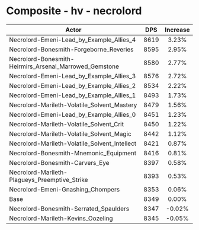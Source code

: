 # Composite - hv - necrolord
| Actor | DPS | Increase |
|---|:---:|:---:|
|Necrolord-Emeni-Lead_by_Example_Allies_4|8619|3.23%|
|Necrolord-Bonesmith-Forgeborne_Reveries|8595|2.95%|
|Necrolord-Bonesmith-Heirmirs_Arsenal_Marrowed_Gemstone|8580|2.77%|
|Necrolord-Emeni-Lead_by_Example_Allies_3|8576|2.72%|
|Necrolord-Emeni-Lead_by_Example_Allies_2|8534|2.22%|
|Necrolord-Emeni-Lead_by_Example_Allies_1|8493|1.73%|
|Necrolord-Marileth-Volatile_Solvent_Mastery|8479|1.56%|
|Necrolord-Emeni-Lead_by_Example_Allies_0|8451|1.23%|
|Necrolord-Marileth-Volatile_Solvent_Crit|8450|1.22%|
|Necrolord-Marileth-Volatile_Solvent_Magic|8442|1.12%|
|Necrolord-Marileth-Volatile_Solvent_Intellect|8421|0.87%|
|Necrolord-Bonesmith-Mnemonic_Equipment|8416|0.81%|
|Necrolord-Bonesmith-Carvers_Eye|8397|0.58%|
|Necrolord-Marileth-Plagueys_Preemptive_Strike|8393|0.53%|
|Necrolord-Emeni-Gnashing_Chompers|8353|0.06%|
|Base|8349|0.00%|
|Necrolord-Bonesmith-Serrated_Spaulders|8347|-0.02%|
|Necrolord-Marileth-Kevins_Oozeling|8345|-0.05%|
